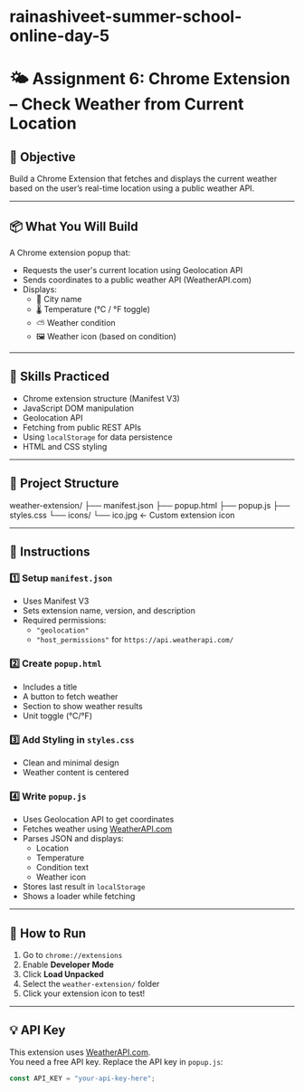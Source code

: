 # rainashiveet-summer-school-online-day-5
# 🌤️ Assignment 6: Chrome Extension – Check Weather from Current Location

## 🎯 Objective
Build a Chrome Extension that fetches and displays the current weather based on the user’s real-time location using a public weather API.

---

## 📦 What You Will Build
A Chrome extension popup that:
- Requests the user's current location using Geolocation API
- Sends coordinates to a public weather API (WeatherAPI.com)
- Displays:
  - 🌆 City name
  - 🌡️ Temperature (°C / °F toggle)
  - ⛅ Weather condition
  - 🖼️ Weather icon (based on condition)

---

## 🧠 Skills Practiced
- Chrome extension structure (Manifest V3)
- JavaScript DOM manipulation
- Geolocation API
- Fetching from public REST APIs
- Using `localStorage` for data persistence
- HTML and CSS styling

---

## 📁 Project Structure
weather-extension/
├── manifest.json
├── popup.html
├── popup.js
├── styles.css
└── icons/
└── ico.jpg ← Custom extension icon

---

## 📝 Instructions

### 1️⃣ Setup `manifest.json`
- Uses Manifest V3
- Sets extension name, version, and description
- Required permissions:
  - `"geolocation"`
  - `"host_permissions"` for `https://api.weatherapi.com/`

### 2️⃣ Create `popup.html`
- Includes a title
- A button to fetch weather
- Section to show weather results
- Unit toggle (°C/°F)

### 3️⃣ Add Styling in `styles.css`
- Clean and minimal design
- Weather content is centered

### 4️⃣ Write `popup.js`
- Uses Geolocation API to get coordinates
- Fetches weather using [WeatherAPI.com](https://www.weatherapi.com/)
- Parses JSON and displays:
  - Location
  - Temperature
  - Condition text
  - Weather icon
- Stores last result in `localStorage`
- Shows a loader while fetching

---

## 🚀 How to Run

1. Go to `chrome://extensions`
2. Enable **Developer Mode**
3. Click **Load Unpacked**
4. Select the `weather-extension/` folder
5. Click your extension icon to test!

---

## 💡 API Key
This extension uses [WeatherAPI.com](https://www.weatherapi.com/).  
You need a free API key. Replace the API key in `popup.js`:

```js
const API_KEY = "your-api-key-here";


